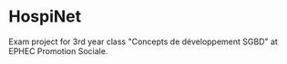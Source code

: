 # HospiNet

Exam project for 3rd year class "Concepts de développement SGBD" at EPHEC Promotion Sociale.
